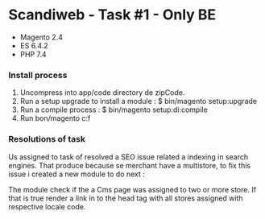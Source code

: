 # Scandiweb - Task #1 - Only BE 

* Magento 2.4 
* ES 6.4.2
* PHP 7.4



### Install process
1. Uncompress into app/code directory de zipCode.
2. Run a setup upgrade to install a module : $ bin/magento setup:upgrade 
3. Run a compile process : $ bin/magento setup:di:compile  
4. Run bon/magento c:f

 

  
### Resolutions of task 
Us assigned to task of resolved a SEO issue related a indexing in search engines. That produce because se merchant have a multistore, to fix this issue i created a new module to do next :

 The module check if the a Cms page was assigned to two or more store. If that is true render a link in to the head tag with all stores assigned with respective locale code.